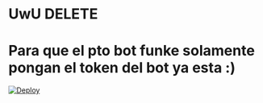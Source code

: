 # UwU DELETE

# Para que el pto bot funke solamente pongan el token del bot ya esta :)

[![Deploy](https://www.herokucdn.com/deploy/button.svg)](https://heroku.com/deploy)

